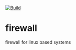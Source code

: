 [![Build](https://github.com/devendranaga/firewall/actions/workflows/cmake.yml/badge.svg?branch=main)](https://github.com/devendranaga/firewall/actions/workflows/cmake.yml)

# firewall
firewall for linux based systems
